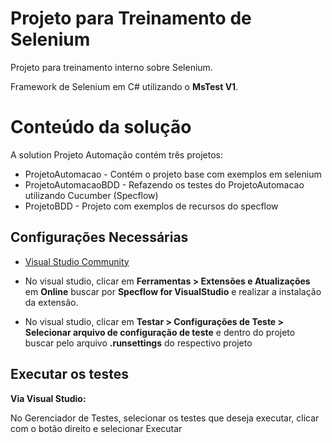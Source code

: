 # Projeto para Treinamento de Selenium

Projeto para treinamento interno sobre Selenium. 

Framework de Selenium em C# utilizando o **MsTest V1**.

# Conteúdo da solução

A solution Projeto Automação contém três projetos:

- ProjetoAutomacao - Contém o projeto base com exemplos em selenium
- ProjetoAutomacaoBDD - Refazendo os testes do ProjetoAutomacao utilizando Cucumber (Specflow)
- ProjetoBDD - Projeto com exemplos de recursos do specflow

## Configurações Necessárias
- [Visual Studio Community](https://visualstudio.microsoft.com/pt-br/downloads/)

- No visual studio, clicar em **Ferramentas > Extensões e Atualizações** em **Online** buscar por **Specflow for VisualStudio** e realizar a instalação da extensão.

- No visual studio, clicar em **Testar > Configurações de Teste > Selecionar arquivo de configuração de teste** e dentro do projeto buscar pelo arquivo **.runsettings** do respectivo projeto

## Executar os testes

**Via Visual Studio:**

No Gerenciador de Testes, selecionar os testes que deseja executar, clicar com o botão direito e selecionar Executar
